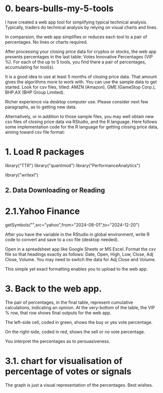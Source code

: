 # 0. bears-bulls-my-5-tools

I have created a web app tool for simplifying typical technical analysis. Typically,
traders do technical analysis by relying on visual charts and lines. 

In comparsion, the web app simplifies or reduces each tool to a pair of percentages. 
No lines or charts required. 

After processing your closing price data for cryptos or stocks,
the web app presents percentages in the last table: Votes Innovative Percentages (VIP %).
For each of the up to 5 tools, you find there a pair of percentages, accumulating for tool(s). 

It is a good idea to use at least 5 months of closing price data. 
That amount gives the algorithms more to work with. You can use the sample
data to get started. Look for csv files, titled: AMZN (Amazon), GME (GameStop Corp.),
BHP.AX (BHP Group Limited). 

Richer experience via desktop computer use. Please consider next few paragraphs, as to
getting new data. 

Alternatively, or in addition to those sample files, you may well obtain new csv files of closing price data 
via RStudio, and the R language. Here follows 
some implementation code for the R language for getting closing price data, 
aiming toward csv file format:

# 1. Load R packages 
library("TTR")
library("quantmod")
library("PerformanceAnalytics")

library("writexl")

## 2. Data Downloading or Reading

# 2.1.Yahoo Finance
getSymbols("<your code>",src="yahoo",from="2024-08-01",to="2024-12-20")

After you have the variable in the RStudio in global environment, 
write R code to convert and save to a csv file (desktop needed). 

Open in a spreadsheet app like Google Sheets or MS Excel. Format the csv file
so that headings exactly as follows: Date, Open, High, Low, Close, Adj Close, Volume.
You may need to switch the data for Adj Close and Volume. 

This simple yet exact formatting enables you to upload to the web app. 

# 3. Back to the web app. 

The pair of percentages, in the final table, represent cumulative calculations, indicating an opinion.
At the very-bottom of the table, the VIP % row, that row shows final outputs for the web app. 

The left-side cell, coded in green, shows the buy or yes vote percentage. 

On the right-side, coded in red, shows the sell or no vote percentage.

You interpret the percentages as to persuasiveness. 

# 3.1. chart for visualisation of percentage of votes or signals

The graph is just a visual representation of the percentages. Best wishes. 
